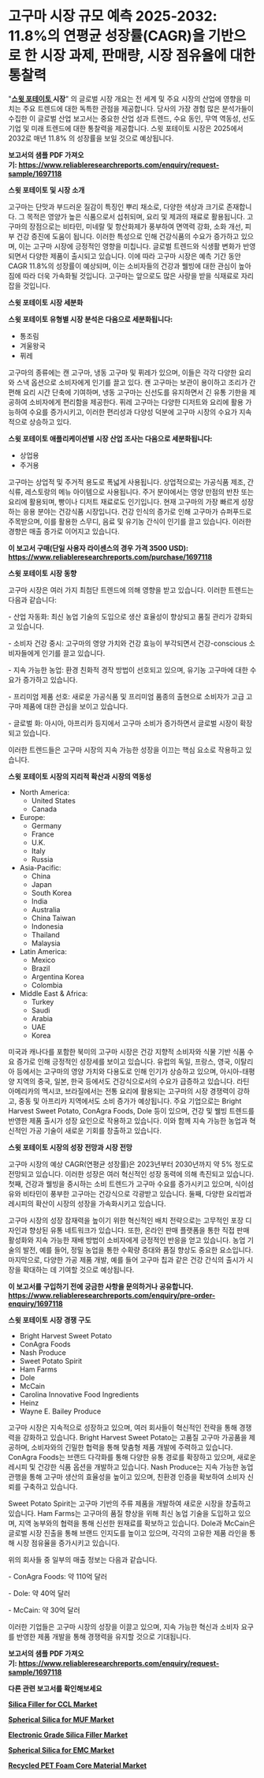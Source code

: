 <p><h1>고구마 시장 규모 예측 2025-2032: 11.8%의 연평균 성장률(CAGR)을 기반으로 한 시장 과제, 판매량, 시장 점유율에 대한 통찰력</h1></p><p>"<strong><a href="https://www.reliableresearchreports.com/sweet-potatoes-r1697118?utm_campaign=105&utm_medium=7&utm_source=Github&utm_content=ia&utm_term=04042025&utm_id=sweet-potatoes">스윗 포테이토&nbsp;</a></strong><strong>시장</strong>" 의 글로벌 시장 개요는 전 세계 및 주요 시장의 산업에 영향을 미치는 주요 트렌드에 대한 독특한 관점을 제공합니다. 당사의 가장 경험 많은 분석가들이 수집한 이 글로벌 산업 보고서는 중요한 산업 성과 트렌드, 수요 동인, 무역 역동성, 선도 기업 및 미래 트렌드에 대한 통찰력을 제공합니다. 스윗 포테이토 시장은 2025에서 2032로 매년 11.8% 의 성장률을 보일 것으로 예상됩니다.&nbsp;</p>
<p><strong>보고서의 샘플 PDF 가져오기:&nbsp;<a href="https://www.reliableresearchreports.com/enquiry/request-sample/1697118?utm_campaign=105&utm_medium=7&utm_source=Github&utm_content=ia&utm_term=04042025&utm_id=sweet-potatoes">https://www.reliableresearchreports.com/enquiry/request-sample/1697118</a></strong></p>
<p><strong>스윗 포테이토 및 시장 소개</strong></p>
<p><p>고구마는 단맛과 부드러운 질감이 특징인 뿌리 채소로, 다양한 색상과 크기로 존재합니다. 그 목적은 영양가 높은 식품으로서 섭취되며, 요리 및 제과의 재료로 활용됩니다. 고구마의 장점으로는 비타민, 미네랄 및 항산화제가 풍부하여 면역력 강화, 소화 개선, 피부 건강 증진에 도움이 됩니다. 이러한 특성으로 인해 건강식품의 수요가 증가하고 있으며, 이는 고구마 시장에 긍정적인 영향을 미칩니다. 글로벌 트렌드와 식생활 변화가 반영되면서 다양한 제품이 출시되고 있습니다. 이에 따라 고구마 시장은 예측 기간 동안 CAGR 11.8%의 성장률이 예상되며, 이는 소비자들의 건강과 웰빙에 대한 관심이 높아짐에 따라 더욱 가속화될 것입니다. 고구마는 앞으로도 많은 사랑을 받을 식재료로 자리 잡을 것입니다.</p></p>
<p><strong>스윗 포테이토 시장 세분화</strong></p>
<p><strong>스윗 포테이토 유형별 시장 분석은 다음으로 세분화됩니다:</strong></p>
<p><ul><li>통조림</li><li>겨울왕국</li><li>퓌레</li></ul></p>
<p><p>고구마의 종류에는 캔 고구마, 냉동 고구마 및 퓌레가 있으며, 이들은 각각 다양한 요리와 스낵 옵션으로 소비자에게 인기를 끌고 있다. 캔 고구마는 보관이 용이하고 조리가 간편해 요리 시간 단축에 기여하며, 냉동 고구마는 신선도를 유지하면서 긴 유통 기한을 제공하여 소비자에게 편리함을 제공한다. 퓌레 고구마는 다양한 디저트와 요리에 활용 가능하여 수요를 증가시키고, 이러한 편리성과 다양성 덕분에 고구마 시장의 수요가 지속적으로 상승하고 있다.</p></p>
<p><strong>스윗 포테이토 애플리케이션별 시장 산업 조사는 다음으로 세분화됩니다:</strong></p>
<p><ul><li>상업용</li><li>주거용</li></ul></p>
<p><p>고구마는 상업적 및 주거적 용도로 폭넓게 사용됩니다. 상업적으로는 가공식품 제조, 간식류, 레스토랑의 메뉴 아이템으로 사용됩니다. 주거 분야에서는 영양 만점의 반찬 또는 요리에 활용되며, 빵이나 디저트 재료로도 인기입니다. 현재 고구마의 가장 빠르게 성장하는 응용 분야는 건강식품 시장입니다. 건강 인식의 증가로 인해 고구마가 슈퍼푸드로 주목받으며, 이를 활용한 스무디, 음료 및 유기농 간식이 인기를 끌고 있습니다. 이러한 경향은 매출 증가로 이어지고 있습니다.</p></p>
<p><strong>이 보고서 구매(단일 사용자 라이센스의 경우 가격 3500 USD): <a href="https://www.reliableresearchreports.com/purchase/1697118?utm_campaign=105&utm_medium=7&utm_source=Github&utm_content=ia&utm_term=04042025&utm_id=sweet-potatoes">https://www.reliableresearchreports.com/purchase/1697118</a></strong></p>
<p><strong>스윗 포테이토 시장 동향</strong></p>
<p><p>고구마 시장은 여러 가지 최첨단 트렌드에 의해 영향을 받고 있습니다. 이러한 트렌드는 다음과 같습니다:</p><p>- 산업 자동화: 최신 농업 기술의 도입으로 생산 효율성이 향상되고 품질 관리가 강화되고 있습니다.</p><p>- 소비자 건강 중시: 고구마의 영양 가치와 건강 효능이 부각되면서 건강-conscious 소비자들에게 인기를 끌고 있습니다.</p><p>- 지속 가능한 농업: 환경 친화적 경작 방법이 선호되고 있으며, 유기농 고구마에 대한 수요가 증가하고 있습니다.</p><p>- 프리미엄 제품 선호: 새로운 가공식품 및 프리미엄 품종의 출현으로 소비자가 고급 고구마 제품에 대한 관심을 보이고 있습니다.</p><p>- 글로벌 화: 아시아, 아프리카 등지에서 고구마 소비가 증가하면서 글로벌 시장이 확장되고 있습니다.</p><p>이러한 트렌드들은 고구마 시장의 지속 가능한 성장을 이끄는 핵심 요소로 작용하고 있습니다.</p></p>
<p><strong>스윗 포테이토 시장의 지리적 확산과 시장의 역동성</strong></p>
<p><ul>
    <li>
        North America:
        <ul>
            <li>United States</li>
            <li>Canada</li>
        </ul>
    </li>
    <li>
        Europe:
        <ul>
            <li>Germany</li>
            <li>France</li>
            <li>U.K.</li>
            <li>Italy</li>
            <li>Russia</li>
        </ul>
    </li>
    <li>
        Asia-Pacific:
        <ul>
            <li>China</li>
            <li>Japan</li>
            <li>South Korea</li>
            <li>India</li>
            <li>Australia</li>
            <li>China Taiwan</li>
            <li>Indonesia</li>
            <li>Thailand</li>
            <li>Malaysia</li>
        </ul>
    </li>
    <li>
        Latin America:
        <ul>
            <li>Mexico</li>
            <li>Brazil</li>
            <li>Argentina Korea</li>
            <li>Colombia</li>
        </ul>
    </li>
    <li>
        Middle East & Africa:
        <ul>
            <li>Turkey</li>
            <li>Saudi</li>
            <li>Arabia</li>
            <li>UAE</li>
            <li>Korea</li>
        </ul>
    </li>
    </ul></p>
<p><p>미국과 캐나다를 포함한 북미의 고구마 시장은 건강 지향적 소비자와 식물 기반 식품 수요 증가로 인해 긍정적인 성장세를 보이고 있습니다. 유럽의 독일, 프랑스, 영국, 이탈리아 등에서는 고구마의 영양 가치와 다용도로 인해 인기가 상승하고 있으며, 아시아-태평양 지역의 중국, 일본, 한국 등에서도 건강식으로서의 수요가 급증하고 있습니다. 라틴 아메리카의 멕시코, 브라질에서는 전통 요리에 활용되는 고구마의 시장 경쟁력이 강하고, 중동 및 아프리카 지역에서도 소비 증가가 예상됩니다. 주요 기업으로는 Bright Harvest Sweet Potato, ConAgra Foods, Dole 등이 있으며, 건강 및 웰빙 트렌드를 반영한 제품 출시가 성장 요인으로 작용하고 있습니다. 이와 함께 지속 가능한 농업과 혁신적인 가공 기술이 새로운 기회를 창출하고 있습니다.</p></p>
<p><strong>스윗 포테이토 시장의 성장 전망과 시장 전망</strong></p>
<p><p>고구마 시장의 예상 CAGR(연평균 성장률)은 2023년부터 2030년까지 약 5% 정도로 전망되고 있습니다. 이러한 성장은 여러 혁신적인 성장 동력에 의해 촉진되고 있습니다. 첫째, 건강과 웰빙을 중시하는 소비 트렌드가 고구마 수요를 증가시키고 있으며, 식이섬유와 비타민이 풍부한 고구마는 건강식으로 각광받고 있습니다. 둘째, 다양한 요리법과 레시피의 확산이 시장의 성장을 가속화시키고 있습니다. </p><p>고구마 시장의 성장 잠재력을 높이기 위한 혁신적인 배치 전략으로는 고무적인 포장 디자인과 향상된 유통 네트워크가 있습니다. 또한, 온라인 판매 플랫폼을 통한 직접 판매 활성화와 지속 가능한 재배 방법이 소비자에게 긍정적인 반응을 얻고 있습니다. 농업 기술의 발전, 예를 들어, 정밀 농업을 통한 수확량 증대와 품질 향상도 중요한 요소입니다. 마지막으로, 다양한 가공 제품 개발, 예를 들어 고구마 칩과 같은 건강 간식의 출시가 시장을 확대하는 데 기여할 것으로 예상됩니다.</p></p>
<p><strong>이 보고서를 구입하기 전에 궁금한 사항을 문의하거나 공유합니다. <a href="https://www.reliableresearchreports.com/enquiry/pre-order-enquiry/1697118?utm_campaign=105&utm_medium=7&utm_source=Github&utm_content=ia&utm_term=04042025&utm_id=sweet-potatoes">https://www.reliableresearchreports.com/enquiry/pre-order-enquiry/1697118</a></strong></p>
<p><strong>스윗 포테이토 시장 경쟁 구도</strong></p>
<p><ul><li>Bright Harvest Sweet Potato</li><li>ConAgra Foods</li><li>Nash Produce</li><li>Sweet Potato Spirit</li><li>Ham Farms</li><li>Dole</li><li>McCain</li><li>Carolina Innovative Food Ingredients</li><li>Heinz</li><li>Wayne E. Bailey Produce</li></ul></p>
<p><p>고구마 시장은 지속적으로 성장하고 있으며, 여러 회사들이 혁신적인 전략을 통해 경쟁력을 강화하고 있습니다. Bright Harvest Sweet Potato는 고품질 고구마 가공품을 제공하며, 소비자와의 긴밀한 협력을 통해 맞춤형 제품 개발에 주력하고 있습니다. ConAgra Foods는 브랜드 다각화를 통해 다양한 유통 경로를 확장하고 있으며, 새로운 레시피 및 건강한 식품 옵션을 개발하고 있습니다. Nash Produce는 지속 가능한 농업 관행을 통해 고구마 생산의 효율성을 높이고 있으며, 친환경 인증을 확보하여 소비자 신뢰를 구축하고 있습니다.</p><p>Sweet Potato Spirit는 고구마 기반의 주류 제품을 개발하여 새로운 시장을 창출하고 있습니다. Ham Farms는 고구마의 품질 향상을 위해 최신 농업 기술을 도입하고 있으며, 지역 농부와의 협력을 통해 신선한 원재료를 확보하고 있습니다. Dole과 McCain은 글로벌 시장 진출을 통해 브랜드 인지도를 높이고 있으며, 각각의 고유한 제품 라인을 통해 시장 점유율을 증가시키고 있습니다.</p><p>위의 회사들 중 일부의 매출 정보는 다음과 같습니다.</p><p>- ConAgra Foods: 약 110억 달러</p><p>- Dole: 약 40억 달러</p><p>- McCain: 약 30억 달러</p><p>이러한 기업들은 고구마 시장의 성장을 이끌고 있으며, 지속 가능한 혁신과 소비자 요구를 반영한 제품 개발을 통해 경쟁력을 유지할 것으로 기대됩니다.</p></p>
<p><strong>보고서의 샘플 PDF 가져오기:&nbsp;<a href="https://www.reliableresearchreports.com/enquiry/request-sample/1697118?utm_campaign=105&utm_medium=7&utm_source=Github&utm_content=ia&utm_term=04042025&utm_id=sweet-potatoes">https://www.reliableresearchreports.com/enquiry/request-sample/1697118</a></strong></p>
<p><strong></strong></p>
<p><strong></strong></p>
<p><strong></strong></p>
<p><strong></strong></p>
<p><strong>다른 관련 보고서를 확인해보세요</strong></p>
<p><strong><p><a href="https://github.com/reahmmunises/Market-Research-Report-List-1/blob/main/silica-filler-for-ccl-market.md?utm_campaign=105&utm_medium=7&utm_source=Github&utm_content=ia&utm_term=04042025&utm_id=sweet-potatoes">Silica Filler for CCL Market</a></p><p><a href="https://github.com/moratronak3q/Market-Research-Report-List-1/blob/main/spherical-silica-for-muf-market.md?utm_campaign=105&utm_medium=7&utm_source=Github&utm_content=ia&utm_term=04042025&utm_id=sweet-potatoes">Spherical Silica for MUF Market</a></p><p><a href="https://github.com/latzerelfigo48/Market-Research-Report-List-1/blob/main/electronic-grade-silica-filler-market.md?utm_campaign=105&utm_medium=7&utm_source=Github&utm_content=ia&utm_term=04042025&utm_id=sweet-potatoes">Electronic Grade Silica Filler Market</a></p><p><a href="https://github.com/jugutstam/Market-Research-Report-List-1/blob/main/spherical-silica-for-emc-market.md?utm_campaign=105&utm_medium=7&utm_source=Github&utm_content=ia&utm_term=04042025&utm_id=sweet-potatoes">Spherical Silica for EMC Market</a></p><p><a href="https://github.com/pilukypalis/Market-Research-Report-List-1/blob/main/recycled-pet-foam-core-material-market.md?utm_campaign=105&utm_medium=7&utm_source=Github&utm_content=ia&utm_term=04042025&utm_id=sweet-potatoes">Recycled PET Foam Core Material Market</a></p></strong></p>
<p></p>
